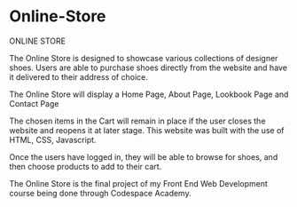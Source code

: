 # Online-Store

ONLINE STORE

The Online Store is designed to showcase various collections of designer shoes. Users are able to purchase shoes directly from the website and have it delivered to their address of choice.

The Online Store will display a Home Page, About Page, Lookbook Page and Contact Page

The chosen items in the Cart will remain in place if the user closes the website and reopens it at later stage. This website was built with the use of HTML, CSS, Javascript.

Once the users have logged in, they will be able to browse for shoes, and then choose products to add to their cart.

The Online Store is the final project of my Front End Web Development course being done through Codespace Academy. 

 